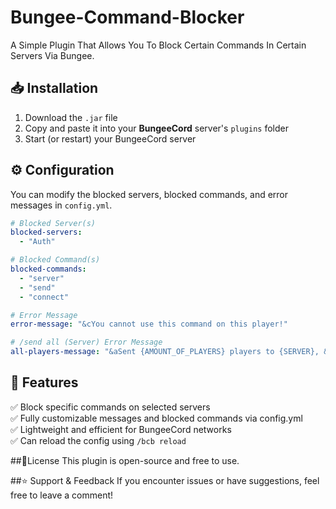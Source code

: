 # Bungee-Command-Blocker
A Simple Plugin That Allows You To Block Certain Commands In Certain Servers Via Bungee.

## 📥 Installation
1. Download the `.jar` file  
2. Copy and paste it into your **BungeeCord** server's `plugins` folder  
3. Start (or restart) your BungeeCord server  

## ⚙️ Configuration
You can modify the blocked servers, blocked commands, and error messages in `config.yml`.  

```yaml
# Blocked Server(s)
blocked-servers:
  - "Auth"

# Blocked Command(s)
blocked-commands:
  - "server"
  - "send"
  - "connect"

# Error Message
error-message: "&cYou cannot use this command on this player!"

# /send all (Server) Error Message
all-players-message: "&aSent {AMOUNT_OF_PLAYERS} players to {SERVER}, &eExcept {AMOUNT_OF_PLAYERS_IN_BLOCKED_SERVER} players which were in a blocked server."
```
## 📌 Features
✅ Block specific commands on selected servers
<br>
✅ Fully customizable messages and blocked commands via config.yml
<br>
✅ Lightweight and efficient for BungeeCord networks
<br>
✅ Can reload the config using ``/bcb reload``

##📜License
This plugin is open-source and free to use.

##⭐ Support & Feedback
If you encounter issues or have suggestions, feel free to leave a comment!
